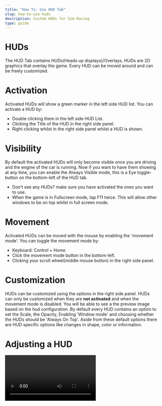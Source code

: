 ```yaml
---
title: "How To: Use HUD Tab"
slug: how-to-use-huds
description: Custom HUDs for Sim Racing
type: guide 
---
```

# HUDs
The HUD Tab contains HUDs(Heads up displays)/Overlays. HUDs are 2D graphics that overlay the game. Every HUD can be moved around and can be freely customized.
 
# Activation
Activated HUDs will show a green marker in the left side HUD list.
You can activate a HUD by:
- Double clicking them in the left side HUD List.
- Clicking the Title of the HUD in the right side panel.
- Right clicking whilst in the right side panel whilst a HUD is shown.

# Visibility
By default the activated HUDs will only become visible once you are driving and the engine of the car is running.
Now if you want to have them showing at any time, you can enable the Always Visible mode, this is a Eye toggle-button on the bottom-left of the HUD tab.
- Don't see any HUDs? make sure you have activated the ones you want to use. 
- When the game is in Fullscreen mode, tap F11 twice. This will allow other windows to be on top whilst in full screen mode.

# Movement
Activated HUDs can be moved with the mouse by enabling the \'movement mode\'.
You can toggle the movement mode by:
- Keyboard: Control + Home
- Click the movement mode button in the bottom-left.
- Clicking your scroll wheel(middle mouse button) in the right side panel.

# Customization
HUDs can be customized using the options in the right side panel. HUDs can only be customized when they are **not activated** and when the movement mode is disabled. You will be able to see a the preview image based on the hud configuration.
By default every HUD contains an option to set the Scale, the Opacity, Enabling \'Window mode\' and choosing whether the HUDs should be \'Always On Top\'.
Aside from these default options there are HUD specific options like changes in shape, color or information.

# Adjusting a HUD
<video src="https://user-images.githubusercontent.com/4581237/221090266-d89dd14e-2b2f-4312-a4a6-8930ce05ca82.mov" controls></video>
